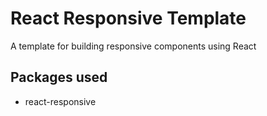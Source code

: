 # React Responsive Template
A template for building responsive components using React

## Packages used
* react-responsive